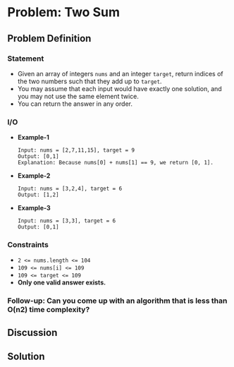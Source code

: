 # Problem: Two Sum

## Problem Definition
### Statement
- Given an array of integers `nums` and an integer `target`, return indices of the two numbers such that they add up to `target`.
- You may assume that each input would have exactly one solution, and you may not use the same element twice.
- You can return the answer in any order.

### I/O
- **Example-1**
    ```
    Input: nums = [2,7,11,15], target = 9
    Output: [0,1]
    Explanation: Because nums[0] + nums[1] == 9, we return [0, 1].
    ```
- **Example-2**
    ```
    Input: nums = [3,2,4], target = 6
    Output: [1,2]
    ```
- **Example-3**
    ```
    Input: nums = [3,3], target = 6
    Output: [0,1]
    ```

### Constraints
- `2 <= nums.length <= 104`
- `109 <= nums[i] <= 109`
- `109 <= target <= 109`
- **Only one valid answer exists.**

### Follow-up: Can you come up with an algorithm that is less than O(n2) time complexity?


## Discussion

## Solution
